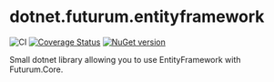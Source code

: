 # dotnet.futurum.entityframework

![CI](https://github.com/futurum-dev/dotnet.futurum.entityframework/workflows/CI/badge.svg)
[![Coverage Status](https://coveralls.io/repos/github/futurum-dev/dotnet.futurum.entityframework/badge.svg?branch=main)](https://coveralls.io/github/futurum-dev/dotnet.futurum.entityframework?branch=main)
[![NuGet version](https://img.shields.io/nuget/v/futurum.entityframework.svg?style=flat&label=nuget%3A%20futurum.entityframework)](https://www.nuget.org/packages/futurum.entityframework)

Small dotnet library allowing you to use EntityFramework with Futurum.Core.